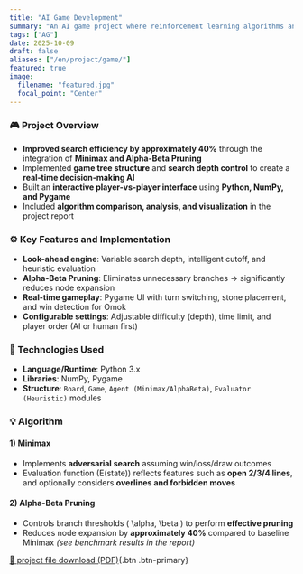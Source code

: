 ```yaml
---
title: "AI Game Development"
summary: "An AI game project where reinforcement learning algorithms and a custom-built game engine were used to train autonomous agents to play and strategize."
tags: ["AG"]
date: 2025-10-09
draft: false
aliases: ["/en/project/game/"]
featured: true
image:
  filename: "featured.jpg"
  focal_point: "Center"
---
```

### 🎮 Project Overview  
- **Improved search efficiency by approximately 40%** through the integration of **Minimax and Alpha-Beta Pruning**  
- Implemented **game tree structure** and **search depth control** to create a **real-time decision-making AI**  
- Built an **interactive player-vs-player interface** using **Python, NumPy, and Pygame**  
- Included **algorithm comparison, analysis, and visualization** in the project report  

### ⚙️ Key Features and Implementation  
- **Look-ahead engine**: Variable search depth, intelligent cutoff, and heuristic evaluation  
- **Alpha-Beta Pruning**: Eliminates unnecessary branches → significantly reduces node expansion  
- **Real-time gameplay**: Pygame UI with turn switching, stone placement, and win detection for Omok  
- **Configurable settings**: Adjustable difficulty (depth), time limit, and player order (AI or human first)  

### 🧩 Technologies Used  
- **Language/Runtime**: Python 3.x  
- **Libraries**: NumPy, Pygame  
- **Structure**: `Board`, `Game`, `Agent (Minimax/AlphaBeta)`, `Evaluator (Heuristic)` modules  

### 💡 Algorithm  
#### 1) Minimax  
- Implements **adversarial search** assuming win/loss/draw outcomes  
- Evaluation function \(E(state)\) reflects features such as **open 2/3/4 lines**, and optionally considers **overlines and forbidden moves**  

#### 2) Alpha-Beta Pruning  
- Controls branch thresholds \( \alpha, \beta \) to perform **effective pruning**  
- Reduces node expansion by **approximately 40%** compared to baseline Minimax *(see benchmark results in the report)*  

[📄 project file download (PDF)](/files/game_report.pdf){.btn .btn-primary}

